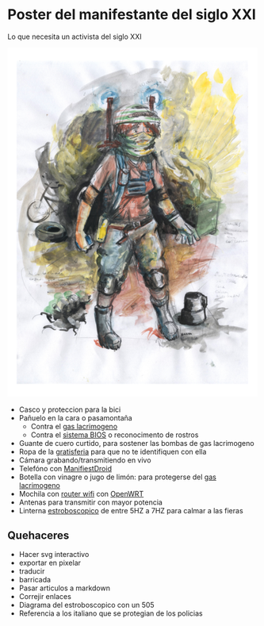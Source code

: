# Poster del manifestante del siglo XXI

Lo que necesita un activista del siglo XXI

![Poster](poster/poster_revolucionario_de_accion_chico.png)

* Casco y proteccion para la bici
* Pañuelo en la cara o pasamontaña
  * Contra el [gas lacrimogeno](GAS.md)
  * Contra el [sistema BIOS](SIBIOS.md) o reconocimento de rostros
* Guante de cuero curtido, para sostener las bombas de gas lacrimogeno
* Ropa de la [gratisferia](Gratiferia.md) para que no te identifiquen con ella
* Cámara grabando/transmitiendo en vivo
* Telefóno con [ManifiestDroid](manifiestdroid/)
* Botella con vinagre o jugo de limón: para protegerse del [gas lacrimogeno](GAS.md)
* Mochila con [router wifi](/b4zz4/NodoDeGuerrilla/) con [OpenWRT](https://openwrt.org/)
 * Antenas para transmitir con mayor potencia
* Linterna [estroboscopico](https://www.instructables.com/id/Stop-Time-with-an-LED-Stroboscope/?ALLSTEPS) de entre 5HZ a 7HZ para calmar a las fieras

## Quehaceres

* Hacer svg interactivo
 * exportar en pixelar
 * traducir
* barricada
* Pasar articulos a markdown
 * Correjir enlaces
* Diagrama del estroboscopico con un 505
* Referencia a los italiano que se protegian de los policias
